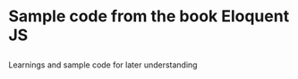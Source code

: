 <h1>

Sample code from the book Eloquent JS
</h1>
Learnings and sample code for later understanding


